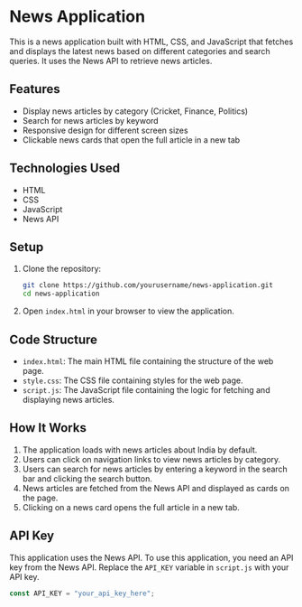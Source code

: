 # News Application

This is a news application built with HTML, CSS, and JavaScript that fetches and displays the latest news based on different categories and search queries. It uses the News API to retrieve news articles.

## Features

- Display news articles by category (Cricket, Finance, Politics)
- Search for news articles by keyword
- Responsive design for different screen sizes
- Clickable news cards that open the full article in a new tab

## Technologies Used

- HTML
- CSS
- JavaScript
- News API

## Setup

1. Clone the repository:
    ```bash
    git clone https://github.com/yourusername/news-application.git
    cd news-application
    ```

2. Open `index.html` in your browser to view the application.

## Code Structure

- `index.html`: The main HTML file containing the structure of the web page.
- `style.css`: The CSS file containing styles for the web page.
- `script.js`: The JavaScript file containing the logic for fetching and displaying news articles.

## How It Works

1. The application loads with news articles about India by default.
2. Users can click on navigation links to view news articles by category.
3. Users can search for news articles by entering a keyword in the search bar and clicking the search button.
4. News articles are fetched from the News API and displayed as cards on the page.
5. Clicking on a news card opens the full article in a new tab.

## API Key

This application uses the News API. To use this application, you need an API key from the News API. Replace the `API_KEY` variable in `script.js` with your API key.

```javascript
const API_KEY = "your_api_key_here";

